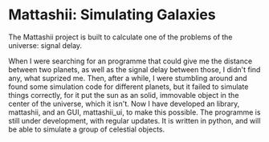Mattashii: Simulating Galaxies
=========

The Mattashii project is built to calculate one of the problems of the universe: signal delay. 

When I were searching for an programme that could give me the distance between two planets, as well as the signal delay between those, I didn't find any, what suprized me.
Then, after a while, I were stumbling around and found some simulation code for different planets, but it failed to simulate things correctly, for it put the sun as an solid, immovable object in the center of the universe, which it isn't.
Now I have developed an library, mattashii, and an GUI, mattashii_ui, to make this possible. The programme is still under development, with regular updates. It is written in python, and will be able to simulate a group of celestial objects.
